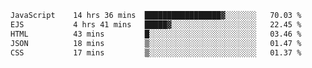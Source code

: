<!--START_SECTION:waka-->

```txt
JavaScript    14 hrs 36 mins  █████████████████▓░░░░░░░   70.03 %
EJS           4 hrs 41 mins   █████▓░░░░░░░░░░░░░░░░░░░   22.45 %
HTML          43 mins         █░░░░░░░░░░░░░░░░░░░░░░░░   03.46 %
JSON          18 mins         ▒░░░░░░░░░░░░░░░░░░░░░░░░   01.47 %
CSS           17 mins         ▒░░░░░░░░░░░░░░░░░░░░░░░░   01.37 %
```

<!--END_SECTION:waka-->
